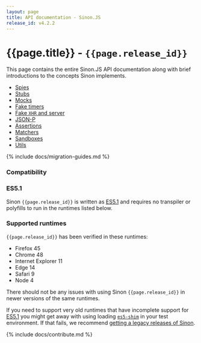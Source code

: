 ```yaml
---
layout: page
title: API documentation - Sinon.JS
release_id: v4.2.2
---
```


# {{page.title}} - `{{page.release_id}}`

This page contains the entire Sinon.JS API documentation along with brief    introductions to the concepts Sinon implements.

* [Spies](./spies)
* [Stubs](./stubs)
* [Mocks](./mocks)
* [Fake timers](./fake-timers)
* [Fake <code>XHR</code> and server](./fake-xhr-and-server)
* [JSON-P](./json-p)
* [Assertions](./assertions)
* [Matchers](./matchers)
* [Sandboxes](./sandbox)
* [Utils](./utils)

{% include docs/migration-guides.md %}

### Compatibility

### ES5.1

Sinon `{{page.release_id}}` is written as [ES5.1][ES5] and requires no transpiler or polyfills to run in the runtimes listed below.

### Supported runtimes

`{{page.release_id}}` has been verified in these runtimes:

* Firefox 45
* Chrome 48
* Internet Explorer 11
* Edge 14
* Safari 9
* Node 4

There should not be any issues with using Sinon `{{page.release_id}}` in newer versions of the same runtimes.

If you need to support very old runtimes that have incomplete support for [ES5.1][ES5] you might get away with using loading [`es5-shim`][es5-shim] in your test environment. If that fails, we recommend [getting a legacy releases of Sinon][legacy-site].

{% include docs/contribute.md %}

[ES5]: http://www.ecma-international.org/ecma-262/5.1/
[es5-shim]: https://github.com/es-shims/es5-shim
[legacy-site]: http://legacy.sinonjs.org
